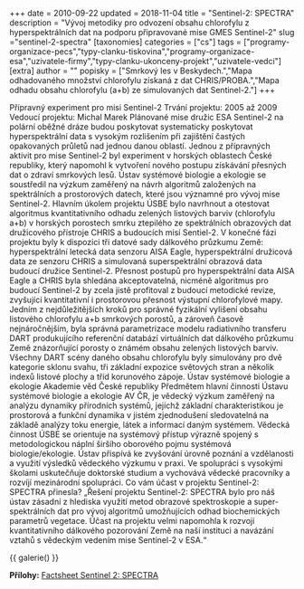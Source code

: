 +++
date = 2010-09-22
updated = 2018-11-04
title = "Sentinel-2: SPECTRA"
description = "Vývoj metodiky pro odvození obsahu chlorofylu z hyperspektrálních dat na podporu připravované mise GMES Sentinel-2"
slug ="sentinel-2-spectra"
[taxonomies]
categories = ["cs"]
tags = ["programy-organizace-pecs","typy-clanku-tiskovina","programy-organizace-esa","uzivatele-firmy","typy-clanku-ukonceny-projekt","uzivatele-vedci"]
[extra]
author = ""
popisky = ["Smrkový les v Beskydech.","Mapa odhadovaného množství chlorofylu získaná z dat CHRIS/PROBA.","Mapa odhadu obsahu chlorofylu (a+b) ze simulovaných dat Sentinel-2."]
+++

Přípravný experiment pro misi Sentinel-2 Trvání projektu: 2005 až 2009 Vedoucí projektu: Michal Marek Plánované mise družic ESA Sentinel-2 na polární oběžné dráze budou poskytovat systematicky poskytovat hyperspektrální data s vysokým rozlišením při zajištění častých opakovaných průletů nad jednou danou oblastí. Jednou z přípravných aktivit pro mise Sentinel-2 byl experiment v horských oblastech České republiky, který napomohl k vytvoření nového postupu získávání přesných dat o zdraví smrkových lesů. Ústav systémové biologie a ekologie se soustředil na výzkum zaměřený na návrh algoritmů založených na spektrálních a prostorových datech, které jsou významné pro vývoj mise Sentinel-2. Hlavním úkolem projektu ÚSBE bylo navrhnout a otestovat algoritmus kvantitativního odhadu zelených listových barviv (chlorofylu a+b) v horských porostech smrku ztepilého ze spektrálních obrazových dat družicového přístroje CHRIS a budoucích misí Sentiel-2. V konečné fázi projektu byly k dispozici tři datové sady dálkového průzkumu Země: hyperspektrální letecká data senzoru AISA Eagle, hyperspektrální družicová data ze senzoru CHRIS a simulovaná superspektrální obrazová data budoucí družice Sentinel-2. Přesnost postupů pro hyperspektrální data AISA Eagle a CHRIS byla shledána akceptovatelná, nicméně algoritmus pro budoucí Sentinel-2 by zcela jistě profitoval z budoucí metodické revize, zvyšující kvantitativní i prostorovou přesnost výstupní chlorofylové mapy. Jedním z nejdůležitějších kroků pro správné fyzikální vylišení obsahu listového chlorofylu a+b smrkových porostů, a zároveň časově nejnáročnějším, byla správná parametrizace modelu radiativního transferu DART produkujícího referenční databází virtuálních dat dálkového průzkumu Země znázorňující porosty o známém obsahu zelených listových barviv. Všechny DART scény daného obsahu chlorofylu byly simulovány pro dvě kategorie sklonu svahu, tři základní expozice světových stran a několik indexů listové plochy a tříd korunového zápoje. Ústav systémové biologie a ekologie Akademie věd České republiky Předmětem hlavní činnosti Ústavu systémové biologie a ekologie AV ČR, je vědecký výzkum zaměřený na analýzu dynamiky přírodních systémů, jejichž základní charakteristikou je prostorová a funkční dynamika v jistém zjednodušení sledovatelná na základě analýzy toku energie, látek a informací daným systémem. Vědecká činnost ÚSBE se orientuje na systémový přístup výrazně spojený s metodologickou náplní širšího oborového pojmu systémová biologie/ekologie. Ústav přispívá ke zvyšování úrovně poznání a vzdělanosti a využití výsledků vědeckého výzkumu v praxi. Ve spolupráci s vysokými školami uskutečňuje doktorské studium a vychovává vědecké pracovníky a rozvíjí mezinárodní spolupráci. Co vám účast v projektu Sentinel-2: SPECTRA přinesla? „Řešení projektu Sentinel-2: SPECTRA bylo pro náš ústav zásadní z hlediska využití metod obrazové spektroskopie a super-spektrálních dat pro vývoj algoritmů umožňujících odhad biochemických parametrů vegetace. Účast na projektu velmi napomohla k rozvoji kvantitativního dálkového pozorování Země na naší instituci a navázání vztahů s vědeckým vedením mise Sentinel-2 v ESA.“

{{ galerie() }}

**Přílohy:**
[Factsheet Sentinel 2: SPECTRA]

[Factsheet Sentinel 2: SPECTRA]: csofactsheets-sentinel-web.pdf
